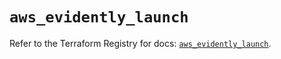 # `aws_evidently_launch`

Refer to the Terraform Registry for docs: [`aws_evidently_launch`](https://registry.terraform.io/providers/hashicorp/aws/6.5.0/docs/resources/evidently_launch).
